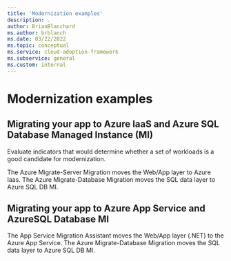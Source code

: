 ```yaml
---
title: 'Modernization examples'
description: .
author: BrianBlanchard
ms.author: brblanch
ms.date: 03/22/2022
ms.topic: conceptual
ms.service: cloud-adoption-framework
ms.subservice: general
ms.custom: internal
---
```


<!--
slides 29-30
-->
# Modernization examples


## Migrating your app to Azure IaaS and Azure SQL Database Managed Instance (MI)

Evaluate indicators that would determine whether a set of workloads is a good candidate for modernization.



The Azure Migrate-Server Migration moves the Web/App layer to Azure Iaas.
The Azure Migrate-Database Migration moves the SQL data layer to Azure SQL DB MI.

## Migrating your app to Azure App Service and AzureSQL Database MI

The App Service Migration Assistant moves the Web/App layer (.NET) to the Azure App Service.
The Azure Migrate-Database Migration moves the SQL data layer to Azure SQL DB MI.
